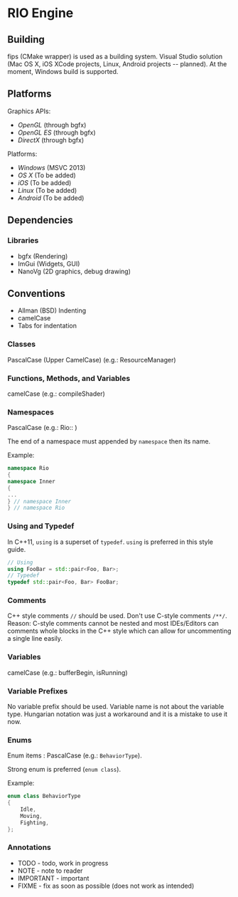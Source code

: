 # RIO Engine


## Building

fips (CMake wrapper) is used as a building system.
Visual Studio solution (Mac OS X, iOS XCode projects, Linux, Android projects -- planned).
At the moment, Windows build is supported.


## Platforms

Graphics APIs:

* *OpenGL* (through bgfx)
* *OpenGL ES* (through bgfx)
* *DirectX* (through bgfx)

Platforms:

* *Windows* (MSVC 2013)
* *OS X* (To be added)
* *iOS* (To be added)
* *Linux* (To be added)
* *Android* (To be added)

## Dependencies

### Libraries

* bgfx (Rendering)
* ImGui (Widgets, GUI)
* NanoVg (2D graphics, debug drawing)

## Conventions

* Allman (BSD) Indenting
* camelCase
* Tabs for indentation

### Classes

PascalCase (Upper CamelCase) (e.g.: ResourceManager)

### Functions, Methods, and Variables

camelCase (e.g.: compileShader)

### Namespaces

PascalCase (e.g.: Rio:: )

The end of a namespace must appended by `namespace` then its name.

Example:

```c++
namespace Rio
{
namespace Inner
{
...
} // namespace Inner
} // namespace Rio
```

### Using and Typedef

In C++11, `using` is a superset of `typedef`. `using` is preferred in this style guide.

```c++
// Using
using FooBar = std::pair<Foo, Bar>;
// Typedef
typedef std::pair<Foo, Bar> FooBar;
```

### Comments

C++ style comments `//` should be used. Don't use C-style comments `/**/`. Reason: C-style comments cannot be nested and most IDEs/Editors can comments whole blocks in the C++ style which can allow for uncommenting a single line easily.

### Variables

camelCase (e.g.: bufferBegin, isRunning)

### Variable Prefixes

No variable prefix should be used.
Variable name is not about the variable type.
Hungarian notation was just a workaround and it is a mistake to use it now.

### Enums

Enum items : PascalCase (e.g.: `BehaviorType`).

Strong enum is preferred (`enum class`).

Example:

```c++
enum class BehaviorType
{
	Idle,
	Moving,
	Fighting,
};
```
### Annotations

* TODO      - todo, work in progress
* NOTE      - note to reader
* IMPORTANT - important
* FIXME     - fix as soon as possible (does not work as intended)